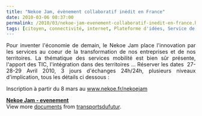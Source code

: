 ```yaml
---
title: "Nekoe Jam, évènement collaboratif inédit en France"
date: 2010-03-06 08:37:00
permalink: /2010/03/nekoe-jam-evenement-collaboratif-inedit-en-france.html
tags: [citoyen, connectivité, internet, Plateforme d'idées, Service de mobilité]
---
```


<p style="text-align: justify">Pour inventer l'économie de demain, le Nekoe Jam place l'innovation par les services au coeur de la transformation de nos entreprises et de nos territoires. La thématique des services mobilité est bien sûr présente, l'apport des TIC, l'intégration dans des territoires ... Réserver les dates  27-28-29 Avril 2010, 3 jours d'échanges 24h/24h, plusieurs niveaux d'implication, tous les détails ci dessous :</p> <p style="text-align: justify">Inscription à partir du 8 mars au <a href="http://www.nekoe.fr/nekoejam">www.nekoe.fr/nekoejam</a><font color="#f8911e" face="ArialMT"><font color="#f8911e" face="ArialMT"></font></font></p> <div id="__ss_3349081"><strong><a href="http://www.slideshare.net/transportsdufutur/nekoe-jam-evenement" title="Nekoe Jam - evenement">Nekoe Jam - evenement</a></strong>   <div>View more <a href="http://www.slideshare.net/">documents</a> from <a href="http://www.slideshare.net/transportsdufutur">transportsdufutur</a>.</div></div>
